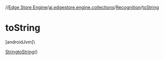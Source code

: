 //[Edge Store Engine](../../../index.md)/[ai.edgestore.engine.collections](../index.md)/[Recognition](index.md)/[toString](to-string.md)

# toString

[androidJvm]\

[String](https://developer.android.com/reference/kotlin/java/lang/String.html)[toString](to-string.md)()
